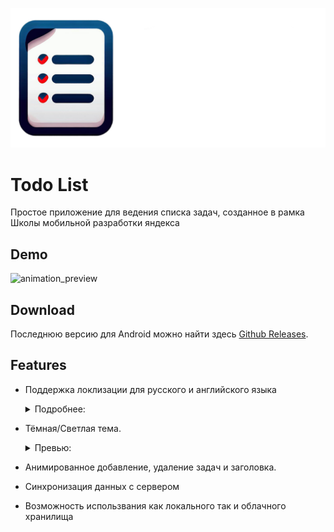 <a href="https://rn7cvj.github.io/todo_list/#/taskList">
  <p align="center">
    <picture>
      <img alt="Todo List" src="https://github.com/rn7cvj/todo_list/blob/main/assets/github/banner.png?raw=true">
    </picture>
  </p>
</a>

# Todo List

Простое приложение для ведения списка задач, созданное в рамка Школы мобильной разработки яндекса


## Demo


![animation_preview](https://github.com/rn7cvj/todo_list/assets/133586172/b7dc86ff-bdf4-4c48-847f-c6c7e254ad93)


## Download

Последнюю версию для Android можно найти здесь [Github Releases](https://github.com/rn7cvj/todo_list/releases).

## Features



* Поддержка локлизации для русского и английского языка

  <details> 
    <summary>Подробнее:</summary>

    Ru                         |  En
    :-------------------------:|:-------------------------:
    ![localization_ru](https://github.com/rn7cvj/todo_list/assets/133586172/98d81a94-cf5d-4cea-998d-32cbfbaa8d44) | ![localization_en](https://github.com/rn7cvj/todo_list/assets/133586172/c3d8656e-704e-46ba-ae3c-77f338bea702)

  </details>


* Тёмная/Светлая тема.
   <details>
     <summary>Превью:</summary>
     
     Dark                       |  Light
     :-------------------------:|:-------------------------:
     ![task_list_dark](https://github.com/rn7cvj/todo_list/assets/133586172/b01247b7-826b-4f6e-bc7a-0cce0f4b8f65) | ![task_list_ligth](https://github.com/rn7cvj/todo_list/assets/133586172/d39c0a41-2682-4035-b7d4-d90eb7433c12)


    
    </details>


* Анимированное добавление, удаление задач и заголовка.
* Синхронизация данных с сервером
* Возможность использвания как локального так и облачного хранилища
